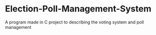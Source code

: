 # Election-Poll-Management-System
A program made in C project to describing the voting system and poll management
